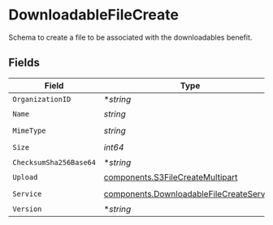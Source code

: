 # DownloadableFileCreate

Schema to create a file to be associated with the downloadables benefit.


## Fields

| Field                                                                                                | Type                                                                                                 | Required                                                                                             | Description                                                                                          |
| ---------------------------------------------------------------------------------------------------- | ---------------------------------------------------------------------------------------------------- | ---------------------------------------------------------------------------------------------------- | ---------------------------------------------------------------------------------------------------- |
| `OrganizationID`                                                                                     | **string*                                                                                            | :heavy_minus_sign:                                                                                   | N/A                                                                                                  |
| `Name`                                                                                               | *string*                                                                                             | :heavy_check_mark:                                                                                   | N/A                                                                                                  |
| `MimeType`                                                                                           | *string*                                                                                             | :heavy_check_mark:                                                                                   | N/A                                                                                                  |
| `Size`                                                                                               | *int64*                                                                                              | :heavy_check_mark:                                                                                   | N/A                                                                                                  |
| `ChecksumSha256Base64`                                                                               | **string*                                                                                            | :heavy_minus_sign:                                                                                   | N/A                                                                                                  |
| `Upload`                                                                                             | [components.S3FileCreateMultipart](../../models/components/s3filecreatemultipart.md)                 | :heavy_check_mark:                                                                                   | N/A                                                                                                  |
| `Service`                                                                                            | [components.DownloadableFileCreateService](../../models/components/downloadablefilecreateservice.md) | :heavy_check_mark:                                                                                   | N/A                                                                                                  |
| `Version`                                                                                            | **string*                                                                                            | :heavy_minus_sign:                                                                                   | N/A                                                                                                  |